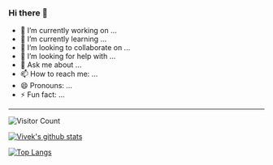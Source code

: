 ### Hi there 👋

<!--
**vivekgautamj/vivekgautamj** is a ✨ _special_ ✨ repository because its `README.md` (this file) appears on your GitHub profile.
-->

- 🔭 I’m currently working on ...
- 🌱 I’m currently learning ...
- 👯 I’m looking to collaborate on ...
- 🤔 I’m looking for help with ...
- 💬 Ask me about ...
- 📫 How to reach me: ...
- 😄 Pronouns: ...
- ⚡ Fun fact: ...

<hr/>

![Visitor Count](https://profile-counter.glitch.me/vivekgautamj/count.svg)

[![Vivek's github stats](https://github-readme-stats.vercel.app/api?username=vivekgautamj&show_icons=true)](https://github.com/anuraghazra/github-readme-stats)

[![Top Langs](https://github-readme-stats.vercel.app/api/top-langs/?username=vivekgautamj)](https://github.com/anuraghazra/github-readme-stats)
